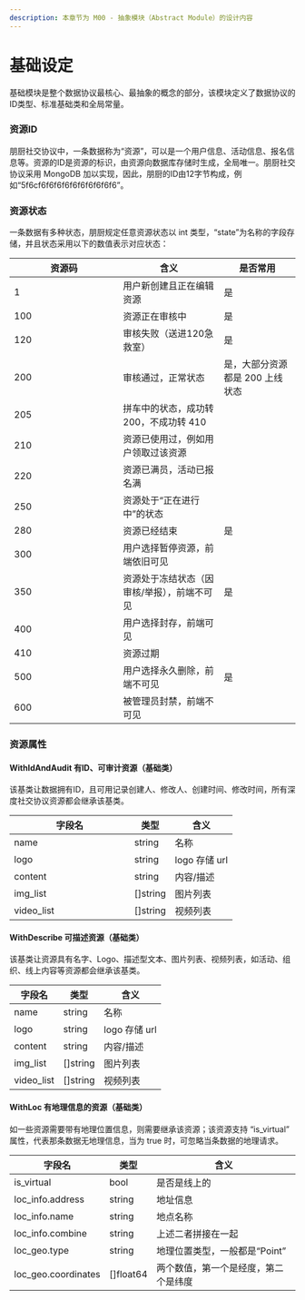 ```yaml
---
description: 本章节为 M00 - 抽象模块（Abstract Module）的设计内容
---
```


# 基础设定

基础模块是整个数据协议最核心、最抽象的概念的部分，该模块定义了数据协议的ID类型、标准基础类和全局常量。

### 资源ID

朋厨社交协议中，一条数据称为“资源”，可以是一个用户信息、活动信息、报名信息等。资源的ID是资源的标识，由资源向数据库存储时生成，全局唯一。朋厨社交协议采用 MongoDB 加以实现，因此，朋厨的ID由12字节构成，例如“5f6cf6f6f6f6f6f6f6f6f6f6”。



### 资源状态

一条数据有多种状态，朋厨规定任意资源状态以 int 类型，“state”为名称的字段存储，并且状态采用以下的数值表示对应状态：

<table><thead><tr><th width="176">资源码</th><th>含义</th><th>是否常用</th></tr></thead><tbody><tr><td>1</td><td>用户新创建且正在编辑资源</td><td>是</td></tr><tr><td>100</td><td>资源正在审核中</td><td>是</td></tr><tr><td>120</td><td>审核失败（送进120急救室）</td><td>是</td></tr><tr><td>200</td><td>审核通过，正常状态</td><td>是，大部分资源都是 200 上线状态</td></tr><tr><td>205</td><td>拼车中的状态，成功转200，不成功转 410</td><td></td></tr><tr><td>210</td><td>资源已使用过，例如用户领取过该资源</td><td></td></tr><tr><td>220</td><td>资源已满员，活动已报名满</td><td></td></tr><tr><td>250</td><td>资源处于“正在进行中”的状态</td><td></td></tr><tr><td>280</td><td>资源已经结束</td><td>是</td></tr><tr><td>300</td><td>用户选择暂停资源，前端依旧可见</td><td></td></tr><tr><td>350</td><td>资源处于冻结状态（因审核/举报），前端不可见</td><td>是</td></tr><tr><td>400</td><td>用户选择封存，前端可见</td><td></td></tr><tr><td>410</td><td>资源过期</td><td></td></tr><tr><td>500</td><td>用户选择永久删除，前端不可见</td><td>是</td></tr><tr><td>600</td><td>被管理员封禁，前端不可见</td><td></td></tr></tbody></table>



### 资源属性

#### WithIdAndAudit 有ID、可审计资源（基础类）

该基类让数据拥有ID，且可用记录创建人、修改人、创建时间、修改时间，所有深度社交协议资源都会继承该基类。

<table><thead><tr><th width="196">字段名</th><th>类型</th><th>含义</th></tr></thead><tbody><tr><td>name</td><td>string</td><td>名称</td></tr><tr><td>logo</td><td>string</td><td>logo 存储 url</td></tr><tr><td>content</td><td>string</td><td>内容/描述</td></tr><tr><td>img_list</td><td>[]string</td><td>图片列表</td></tr><tr><td>video_list</td><td>[]string</td><td>视频列表</td></tr></tbody></table>

#### WithDescribe 可描述资源（基础类）&#x20;

该基类让资源具有名字、Logo、描述型文本、图片列表、视频列表，如活动、组织、线上内容等资源都会继承该基类。

| 字段名         | 类型        | 含义          |
| ----------- | --------- | ----------- |
| name        | string    | 名称          |
| logo        | string    | logo 存储 url |
| content     | string    | 内容/描述       |
| img\_list   | \[]string | 图片列表        |
| video\_list | \[]string | 视频列表        |

#### WithLoc 有地理信息的资源（基础类）&#x20;

如一些资源需要带有地理位置信息，则需要继承该资源；该资源支持 “is\_virtual” 属性，代表那条数据无地理信息，当为 true 时，可忽略当条数据的地理请求。

| 字段名                  | 类型         | 含义                 |
| -------------------- | ---------- | ------------------ |
| is\_virtual          | bool       | 是否是线上的             |
| loc\_info.address    | string     | 地址信息               |
| loc\_info.name       | string     | 地点名称               |
| loc\_info.combine    | string     | 上述二者拼接在一起          |
| loc\_geo.type        | string     | 地理位置类型，一般都是“Point” |
| loc\_geo.coordinates | \[]float64 | 两个数值，第一个是经度，第二个是纬度 |

